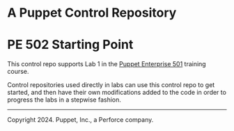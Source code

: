 # A Puppet Control Repository

# PE 502 Starting Point

This control repo supports Lab 1 in the [Puppet Enterprise 501](https://www.puppet.com/support/training) training course.

Control repositories used directly in labs can use this control repo to get started, and 
then have their own modifications added to the code in order to progress the labs in a
stepwise fashion.

---

Copyright 2024. Puppet, Inc., a Perforce company. 
